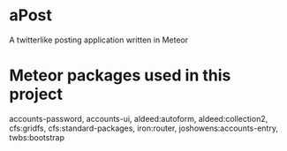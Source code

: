 # aPost
A twitterlike posting application written in Meteor
# Meteor packages used in this project
accounts-password, accounts-ui, aldeed:autoform, aldeed:collection2, cfs:gridfs, cfs:standard-packages, iron:router, joshowens:accounts-entry, twbs:bootstrap
